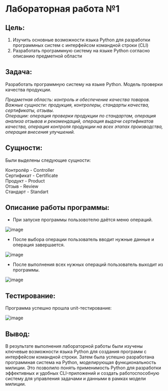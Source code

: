 # Лабораторная работа №1

## Цель: 
1. Изучить основные возможности языка Python для разработки программных систем с интерфейсом командной строки (CLI)
2. Разработать программную систему на языке Python согласно описанию предметной области
## Задача:
Разработать программную систему на языке Python. Модель проверки качества продукции.

<em>
Предметная область: контроль и обеспечение качества товаров.<br>
Важные сущности: продукция, контролеры, стандарты качества, сертификаты, отзывы.
<br>
Операции: операция проверки продукции по стандартам, операция анализа отзывов и рекомендаций, операция выдачи сертификатов качества, операция контроля продукции на всех этапах производства, операция внесения улучшений.
</em>

## Сущности:
Были выделены следующие сущности:

Контролёр - Controller <br>
Сертификат - Certificate <br>
Продукт - Product <br>
Отзыв - Review <br>
Стандарт - Standart <br>


## Описание работы программы:
- При запуске программы пользовотелю даётся меню операций. <br>

![[image](\images\01.png)](https://github.com/MoonF1re/ppois-2-2024/blob/new_branch/Lab_1/images/01.png?raw=true)

- После выбора операции пользователь вводит нужные данные и операция завершается.

![image](\images\03.png)

- После выполнения всех нужных операций пользователь выходит из программы.

![image](\images\04.png)


## Тестирование:
Программа успешно прошла unit-тестирование:

![image](\images\02.png)

## Вывод:
В результате выполнения лабораторной работы были изучены ключевые возможности языка Python для создания программ с интерфейсом командной строки. Затем была успешно разработана программная система на Python, моделирующая функциональность милиции. Это позволило понять применимость Python для разработки эффективных и удобных CLI-приложений и создать работоспособную систему для управления задачами и данными в рамках модели милиции.
